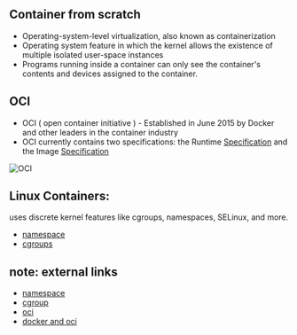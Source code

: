 Container from scratch
---
* Operating-system-level virtualization, also known as containerization 
* Operating system feature in which the kernel allows the existence of multiple isolated user-space instances
* Programs running inside a container can only see the container's contents and devices assigned to the container.

OCI
---
* OCI ( open container initiative ) - Established in June 2015 by Docker and other leaders in the container industry
* OCI currently contains two specifications: the Runtime [Specification](http://www.github.com/opencontainers/runtime-spec) and the Image [Specification](http://www.github.com/opencontainers/image-spec)

![OCI](https://i0.wp.com/blog.docker.com/wp-content/uploads/243938a0-856b-4a7f-90ca-2452a69a385c-1.jpg?w=1019&ssl=1)

Linux Containers: 
---
uses discrete kernel features like cgroups, namespaces, SELinux, and more.

* [namespace](namespace.md)  
* [cgroups](cgroups.md)  




note: external links
---
* [namespace](https://en.wikipedia.org/wiki/Linux_namespaces)  
* [cgroup](https://en.wikipedia.org/wiki/Cgroups)  
* [oci](https://www.opencontainers.org/)  
* [docker and oci](https://blog.docker.com/2017/07/demystifying-open-container-initiative-oci-specifications/)  





